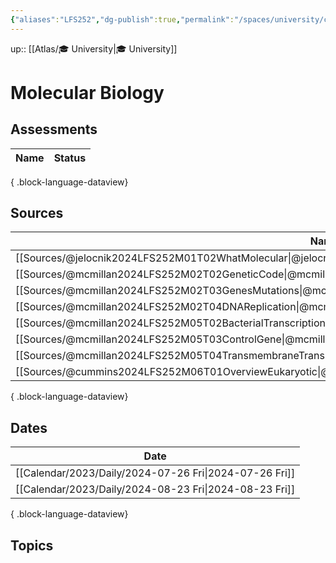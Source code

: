 ```yaml
---
{"aliases":"LFS252","dg-publish":true,"permalink":"/spaces/university/classes/molecular-biology/","dgPassFrontmatter":true}
---
```


up:: [[Atlas/🎓 University\|🎓 University]]

# Molecular Biology

## Assessments

| Name | Status |
| ---- | ------ |

{ .block-language-dataview}

## Sources

| Name                                                                                                            | Published |
| --------------------------------------------------------------------------------------------------------------- | --------- |
| [[Sources/@jelocnik2024LFS252M01T02WhatMolecular\|@jelocnik2024LFS252M01T02WhatMolecular]]                   | true      |
| [[Sources/@mcmillan2024LFS252M02T02GeneticCode\|@mcmillan2024LFS252M02T02GeneticCode]]                       | true      |
| [[Sources/@mcmillan2024LFS252M02T03GenesMutations\|@mcmillan2024LFS252M02T03GenesMutations]]                 | true      |
| [[Sources/@mcmillan2024LFS252M02T04DNAReplication\|@mcmillan2024LFS252M02T04DNAReplication]]                 | true      |
| [[Sources/@mcmillan2024LFS252M05T02BacterialTranscription\|@mcmillan2024LFS252M05T02BacterialTranscription]] | true      |
| [[Sources/@mcmillan2024LFS252M05T03ControlGene\|@mcmillan2024LFS252M05T03ControlGene]]                       | true      |
| [[Sources/@mcmillan2024LFS252M05T04TransmembraneTransport\|@mcmillan2024LFS252M05T04TransmembraneTransport]] | true      |
| [[Sources/@cummins2024LFS252M06T01OverviewEukaryotic\|@cummins2024LFS252M06T01OverviewEukaryotic]]           | true      |

{ .block-language-dataview}

## Dates

| Date                                                      |
| --------------------------------------------------------- |
| [[Calendar/2023/Daily/2024-07-26 Fri\|2024-07-26 Fri]] |
| [[Calendar/2023/Daily/2024-08-23 Fri\|2024-08-23 Fri]] |

{ .block-language-dataview}

## Topics